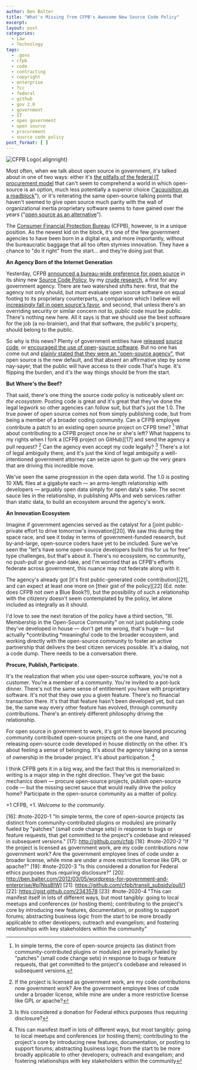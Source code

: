 ```yaml
---
author: Ben Balter
title: "What's Missing from CFPB's Awesome New Source Code Policy"
excerpt:
layout: post
categories:
  - Law
  - Technology
tags:
  - .govs
  - cfpb
  - code
  - contracting
  - copyright
  - enterprise
  - fcc
  - federal
  - github
  - gov 2.0
  - government
  - IT
  - open government
  - open source
  - procurement
  - source code policy
post_format: [ ]
---
```


![CFPB Logo][1]{.alignright}

Most often, when we talk about open source in government, it's talked about in one of two ways: either it's [the pitfalls of the federal IT procurement model][2] that can't seem to comprehend a world in which open-source is an option, much less potentially a superior choice (["acquisition as a roadblock][3]"), or it's reiterating the same open-source talking points that haven't seemed to give open source much parity with the wall of organizational inertia proprietary software seems to have gained over the years ("[open source as an alternative][4]").

The [Consumer Financial Protection Bureau][5] (CFPB), however, is in a unique position. As the newest kid on the block, it's one of the few government agencies to have been born in a digital era, and more importantly, without the bureaucratic baggage that all too often stymies innovation. They have a chance to "do it right" from the start… and they're doing just that.

**An Agency Born of the Internet Generation**

Yesterday, CFPB [announced a bureau-wide preference for open source][6] in its shiny new [Source Code Policy][6], by my [crude research][7], a first for any government agency. There are two watershed shifts here: first, that the agency not only should, but *must* evaluate open source software on equal footing to its proprietary counterparts, a comparison which I believe will [increasingly fall in open source's favor][8], and second, that unless there's an overriding security or similar concern *not to*, public code must be public. There's nothing new here. All it says is that we should use the best software for the job (a no-brainier), and that that software, the public's property, should belong to the public.

So why is this news? Plenty of government entities have [released][9] [source][10] [code][11], or [encouraged the][12][ use of open][13]-[source software][14]. But no one has come out and [plainly stated that they were an "open-source agency"][15], that open source is the new default, and that absent an affirmative step by some nay-sayer, that the public will have access to their code.That's huge. It's flipping the burden, and it's the way things should be from the start.

**But Where's the Beef?**

That said, there's one thing the source code policy is noticeably silent on: *the ecosystem*. Posting code is great and it's great that they've done the legal legwork so other agencies can follow suit, but that's just the 1.0. The true power of open source comes not from simply publishing code, but from being a member of a broader coding community. Can a CFPB employee contribute a patch to an existing open source project on CFPB time? [^1] What about contributing to a CFPB project once he or she's left? What happens to my rights when I fork a [CFPB project on GitHub][17] and send the agency a pull request? [^2] Can the agency even accept my code legally? [^3] There's a lot of legal ambiguity there, and it's just the kind of legal ambiguity a well-intentioned government attorney can seize upon to gum up the very gears that are driving this incredible move.

We've seen the same progression in the open data world. The 1.0 is posting 10 XML files at a gigabyte each — an arms-length relationship with developers — arguably open data simply for open data's sake. The secret sauce lies in the relationship, in publishing APIs and web services rather than static data, to build an ecosystem around the agency's work.

**An Innovation Ecosystem**

Imagine if government agencies served as the catalyst for a [joint public-private effort to drive tomorrow's innovation][20]. We saw this during the space race, and see it today in terms of government-funded research, but by-and-large, open-source coders have yet to be included. Sure we've seen the "let's have some open-source developers build this for us for free" type challenges, but that's about it. There's no ecosystem, no community, no push-pull or give-and-take, and I'm worried that as CFPB's efforts federate across government, this nuance may not federate along with it.

The agency's already got [it's first public-generated code contribution][21], and can expect at least one more on [their gist of the policy][22] (Ed. note: does CFPB not *own* a Blue Book?!), but the possibility of such a relationship with the citizenry doesn't seem contemplated by the policy, let alone included as integrally as it should.

I'd love to see the next iteration of the policy have a third section, "III. Membership in the Open-Source Community" on not just publishing code they've developed in house — don't get me wrong, that's huge — but actually *contributing *meaningful code to the broader ecosystem, and working directly with the open-source community to foster an active partnership that delivers the best citizen services possible. It's a dialog, not a code dump. There needs to be a conversation there.

**Procure, Publish, Participate.**

It's the realization that when you use open-source software, you're not a customer. You're a member of a community. You're invited to a pot-luck dinner. There's not the same sense of entitlement you have with proprietary software. It's not that they owe you a given feature. There's no financial transaction there. It's that that feature hasn't been developed yet, but can be, the same way every other feature has evolved, through community contributions. There's an entirely different philosophy driving the relationship.

For open source in government to work, it's got to move beyond procuring community contributed open-source projects on the one hand, and releasing open-source code developed in house distinctly on the other. It's about feeling a sense of belonging. It's about the agency taking on a sense of ownership in the broader project. It's about participation. [^4]

I think CFPB gets it in a big way, and the fact that this is memorialized in writing is a major step in the right direction. They've got the basic mechanics down — procure open–source projects, publish open-source code — but the missing secret sauce that would really drive the policy home? Participate in the open-source community as a matter of policy.

+1 CFPB, +1. *Welcome to the community.*

[^1]: In simple terms, the core of open-source projects (as distinct from community-contributed plugins or modules) are primarily fueled by "patches" (small code change sets) in response to bugs or feature requests, that get committed to the project's codebase and released in subsequent versions. 
[^2]: If the project is licensed as government work, are my code contributions now government work? Are the government employee lines of code under a broader license, while mine are under a more restrictive license like GPL or apache? 
[^3]: Is this considered a donation for Federal ethics purposes thus requiring disclosure? 
[^4]: This can manifest itself in lots of different ways, but most tangibly: going to local meetups and conferences (or hosting them); contributing to the project's core by introducing new features, documentation, or posting to support forums; abstracting business logic from the start to be more broadly applicable to other developers; outreach and evangelism; and fostering relationships with key stakeholders within the community

[1]: http://www.treasury.gov/press-center/news/PublishingImages/CFPB.jpg "CFPB Logo"
[2]: http://ben.balter.com/2011/11/29/towards-a-more-agile-government/
[3]: http://radar.oreilly.com/2011/09/open-source-government-it-goscon.html
[4]: http://benbalter.github.com/open-source-alternatives/
[5]: http://cfpb.gov
[6]: http://www.consumerfinance.gov/developers/sourcecodepolicy/
[7]: http://www.google.com/search?sugexp=chrome,mod=4&sourceid=chrome&ie=UTF-8&q=source+code+policy+site%3A.gov
[8]: http://www.amazon.com/The-Wealth-Networks-Production-ebook/dp/B0015GWX0S
[9]: http://www.fcc.gov/blog/contributing-code-back-fcc-govs-open-source-feedback-loop
[10]: http://www.whitehouse.gov/blog/2011/02/11/whitehousegov-releases-second-set-open-source-code
[11]: http://open.nasa.gov
[12]: https://update.cabinetoffice.gov.uk/resource-library/open-source-procurement-toolkit
[13]: http://www.finance.gov.au/e-government/infrastructure/docs/AGuidetoOpenSourceSoftware.pdf
[14]: http://www.tekno.dk/pdf/projekter/p03_opensource_paper_english.pdf
[15]: https://twitter.com/#!/victorzapanta/status/189390759181557760
[16]: #note-2020-1 "In simple terms, the core of open-source projects (as distinct from community-contributed plugins or modules) are primarily fueled by "patches" (small code change sets) in response to bugs or feature requests, that get committed to the project's codebase and released in subsequent versions."
[17]: http://github.com/cfpb
[18]: #note-2020-2 "If the project is licensed as government work, are my code contributions now government work? Are the government employee lines of code under a broader license, while mine are under a more restrictive license like GPL or apache?"
[19]: #note-2020-3 "Is this considered a donation for Federal ethics purposes thus requiring disclosure?"
[20]: http://ben.balter.com/2012/03/05/wordpress-for-government-and-enterprise/#p[NssBlW]
[21]: https://github.com/cfpb/transit_subsidy/pull/1
[22]: https://gist.github.com/2343578
[23]: #note-2020-4 "This can manifest itself in lots of different ways, but most tangibly: going to local meetups and conferences (or hosting them); contributing to the project's core by introducing new features, documentation, or posting to support forums; abstracting business logic from the start to be more broadly applicable to other developers; outreach and evangelism; and fostering relationships with key stakeholders within the community"